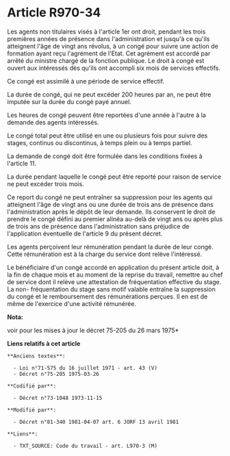 # Article R970-34

Les agents non titulaires visés à l'article 1er ont droit, pendant les trois premières années de présence dans
l'administration et jusqu'à ce qu'ils atteignent l'âge de vingt ans révolus, à un congé pour suivre une action de formation
ayant reçu l'agrément de l'Etat. Cet agrément est accordé par arrêté du ministre chargé de la fonction publique. Le droit à
congé est ouvert aux intéressés dès qu'ils ont accompli six mois de services effectifs.

Ce congé est assimilé à une période de service effectif.

La durée de congé, qui ne peut excéder 200 heures par an, ne peut être imputée sur la durée du congé payé annuel.

Les heures de congé peuvent être reportées d'une année à l'autre à la demande des agents intéressés.

Le congé total peut être utilisé en une ou plusieurs fois pour suivre des stages, continus ou discontinus, à temps plein ou à
temps partiel.

La demande de congé doit être formulée dans les conditions fixées à l'article 11.

La durée pendant laquelle le congé peut être reporté pour raison de service ne peut excéder trois mois.

Ce report du congé ne peut entraîner sa suppression pour les agents qui atteignent l'âge de vingt ans ou une durée de trois
ans de présence dans l'administration après le dépôt de leur demande. Ils conservent le droit de prendre le congé défini au
premier alinéa au-delà de vingt ans ou après plus de trois ans de présence dans l'administration sans préjudice de
l'application éventuelle de l'article 9 du présent décret.

Les agents perçoivent leur rémunération pendant la durée de leur congé. Cette rémunération est à la charge du service dont
relève l'intéressé.

Le bénéficiaire d'un congé accordé en application du présent article doit, à la fin de chaque mois et au moment de la reprise
du travail, remettre au chef de service dont il relève une attestation de fréquentation effective du stage. La non-
fréquentation du stage sans motif valable entraîne la suppression du congé et le remboursement des rémunérations perçues. Il
en est de même de l'exercice d'une activité rémunérée.

**Nota:**

voir pour les mises à jour le décret 75-205 du 26 mars 1975*

**Liens relatifs à cet article**

	**Anciens textes**:

	  - Loi n°71-575 du 16 juillet 1971 - art. 43 (V)
	  - Décret n°75-205 1975-03-26

	**Codifié par**:

	  - Décret n°73-1048 1973-11-15

	**Modifié par**:

	  - Décret n°81-340 1981-04-07 art. 6 JORF 13 avril 1981

	**Liens**:

	  - TXT_SOURCE: Code du travail - art. L970-3 (M)
